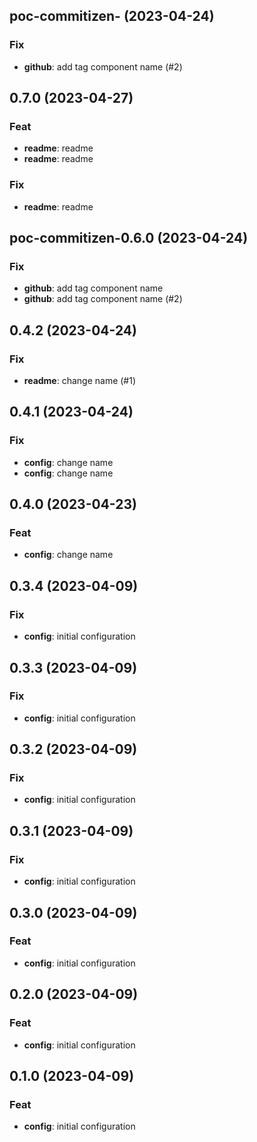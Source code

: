 ## poc-commitizen- (2023-04-24)

### Fix

- **github**: add tag component name (#2)

## 0.7.0 (2023-04-27)

### Feat

- **readme**: readme
- **readme**: readme

### Fix

- **readme**: readme

## poc-commitizen-0.6.0 (2023-04-24)

### Fix

- **github**: add tag component name
- **github**: add tag component name (#2)

## 0.4.2 (2023-04-24)

### Fix

- **readme**: change name (#1)

## 0.4.1 (2023-04-24)

### Fix

- **config**: change name
- **config**: change name

## 0.4.0 (2023-04-23)

### Feat

- **config**: change name

## 0.3.4 (2023-04-09)

### Fix

- **config**: initial configuration

## 0.3.3 (2023-04-09)

### Fix

- **config**: initial configuration

## 0.3.2 (2023-04-09)

### Fix

- **config**: initial configuration

## 0.3.1 (2023-04-09)

### Fix

- **config**: initial configuration

## 0.3.0 (2023-04-09)

### Feat

- **config**: initial configuration

## 0.2.0 (2023-04-09)

### Feat

- **config**: initial configuration

## 0.1.0 (2023-04-09)

### Feat

- **config**: initial configuration
